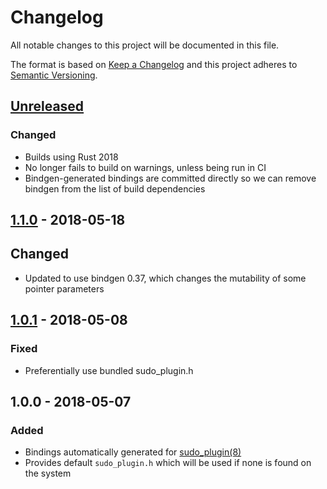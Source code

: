 # Changelog

All notable changes to this project will be documented in this file.

The format is based on [Keep a Changelog](http://keepachangelog.com/en/1.0.0/)
and this project adheres to [Semantic Versioning](http://semver.org/spec/v2.0.0.html).

## [Unreleased]

### Changed
- Builds using Rust 2018
- No longer fails to build on warnings, unless being run in CI
- Bindgen-generated bindings are committed directly so we can remove
  bindgen from the list of build dependencies

## [1.1.0] - 2018-05-18

## Changed
- Updated to use bindgen 0.37, which changes the mutability of some pointer parameters

## [1.0.1] - 2018-05-08

### Fixed
- Preferentially use bundled sudo_plugin.h

## 1.0.0 - 2018-05-07

### Added
- Bindings automatically generated for [sudo_plugin(8)](https://www.sudo.ws/man/1.8.22/sudo_plugin.man.html)
- Provides default `sudo_plugin.h` which will be used if none is found on the system

[Unreleased]: https://github.com/square/sudo_pair/compare/sudo_plugin-sys-v1.1.0...master
[1.1.0]:      https://github.com/square/sudo_pair/compare/sudo_plugin-sys-v1.0.1...sudo_plugin-sys-v1.1.0
[1.0.1]:      https://github.com/square/sudo_pair/compare/sudo_plugin-sys-v1.0.0...sudo_plugin-sys-v1.0.1
